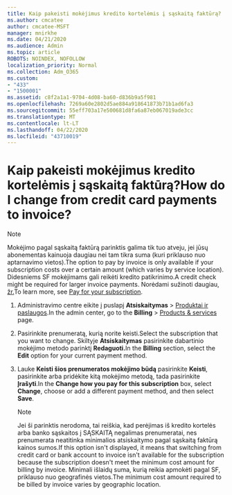 ```yaml
---
title: Kaip pakeisti mokėjimus kredito kortelėmis į sąskaitą faktūrą?
ms.author: cmcatee
author: cmcatee-MSFT
manager: mnirkhe
ms.date: 04/21/2020
ms.audience: Admin
ms.topic: article
ROBOTS: NOINDEX, NOFOLLOW
localization_priority: Normal
ms.collection: Adm_O365
ms.custom:
- "433"
- "1500001"
ms.assetid: c8f2a1a1-9704-4d08-ba60-d836b9a5f981
ms.openlocfilehash: 7269a60e2802d5ae884a918641873b71b1ad6fa3
ms.sourcegitcommit: 55eff703a17e500681d8fa6a87eb067019ade3cc
ms.translationtype: MT
ms.contentlocale: lt-LT
ms.lasthandoff: 04/22/2020
ms.locfileid: "43710019"
---
```

# <a name="how-do-i-change-from-credit-card-payments-to-invoice"></a><span data-ttu-id="63897-102">Kaip pakeisti mokėjimus kredito kortelėmis į sąskaitą faktūrą?</span><span class="sxs-lookup"><span data-stu-id="63897-102">How do I change from credit card payments to invoice?</span></span>

> [!NOTE]
> <span data-ttu-id="63897-103">Mokėjimo pagal sąskaitą faktūrą parinktis galima tik tuo atveju, jei jūsų abonementas kainuoja daugiau nei tam tikra suma (kuri priklauso nuo aptarnavimo vietos).</span><span class="sxs-lookup"><span data-stu-id="63897-103">The option to pay by invoice is only available if your subscription costs over a certain amount (which varies by service location).</span></span> <span data-ttu-id="63897-104">Didesniems SF mokėjimams gali reikėti kredito patikrinimo.</span><span class="sxs-lookup"><span data-stu-id="63897-104">A credit check might be required for larger invoice payments.</span></span> <span data-ttu-id="63897-105">Norėdami sužinoti daugiau, [žr.](https://docs.microsoft.com/office365/admin/subscriptions-and-billing/pay-for-your-subscription)</span><span class="sxs-lookup"><span data-stu-id="63897-105">To learn more, see [Pay for your subscription](https://docs.microsoft.com/office365/admin/subscriptions-and-billing/pay-for-your-subscription).</span></span>
  
1. <span data-ttu-id="63897-106">Administravimo centre eikite į puslapį **Atsiskaitymas** \> [Produktai ir paslaugos](https://go.microsoft.com/fwlink/p/?linkid=842054).</span><span class="sxs-lookup"><span data-stu-id="63897-106">In the admin center, go to the **Billing** \> [Products & services](https://go.microsoft.com/fwlink/p/?linkid=842054) page.</span></span>

2. <span data-ttu-id="63897-107">Pasirinkite prenumeratą, kurią norite keisti.</span><span class="sxs-lookup"><span data-stu-id="63897-107">Select the subscription that you want to change.</span></span> <span data-ttu-id="63897-108">Skiltyje **Atsiskaitymas** pasirinkite dabartinio mokėjimo metodo parinktį **Redaguoti.**</span><span class="sxs-lookup"><span data-stu-id="63897-108">In the **Billing** section, select the **Edit** option for your current payment method.</span></span>

3. <span data-ttu-id="63897-109">Lauke **Keisti šios prenumeratos mokėjimo būdą** pasirinkite **Keisti**, pasirinkite arba pridėkite kitą mokėjimo metodą, tada pasirinkite **Įrašyti**.</span><span class="sxs-lookup"><span data-stu-id="63897-109">In the **Change how you pay for this subscription** box, select **Change**, choose or add a different payment method, and then select **Save**.</span></span>

   > [!NOTE]
   > <span data-ttu-id="63897-110">Jei ši parinktis nerodoma, tai reiškia, kad perėjimas iš kredito kortelės arba banko sąskaitos į SĄSKAITĄ negalimas prenumeratai, nes prenumerata neatitinka minimalios atsiskaitymo pagal sąskaitą faktūrą kainos sumos.</span><span class="sxs-lookup"><span data-stu-id="63897-110">If this option isn't displayed, it means that switching from credit card or bank account to invoice isn't available for the subscription because the subscription doesn't meet the minimum cost amount for billing by invoice.</span></span> <span data-ttu-id="63897-111">Minimali išlaidų suma, kurią reikia apmokėti pagal SF, priklauso nuo geografinės vietos.</span><span class="sxs-lookup"><span data-stu-id="63897-111">The minimum cost amount required to be billed by invoice varies by geographic location.</span></span>
  
